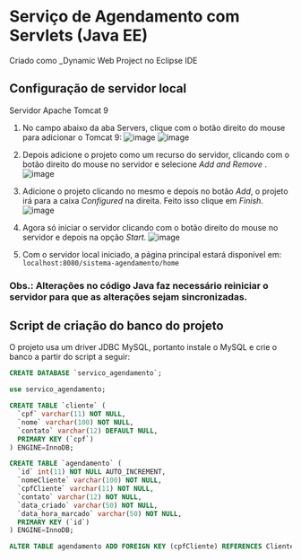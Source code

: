 
# Serviço de Agendamento com Servlets (Java EE)
Criado como _Dynamic Web Project no Eclipse IDE
## Configuração de servidor local

Servidor Apache Tomcat 9

1. No campo abaixo da aba Servers, clique com o botão direito do mouse para adicionar o Tomcat 9:
![image](https://user-images.githubusercontent.com/54105984/198866949-72a35e5c-4f08-4e7c-82a5-d8b304864ce3.png)
![image](https://user-images.githubusercontent.com/54105984/198866760-30daf54a-2a55-4299-a58c-3a56c89798ee.png)

2. Depois adicione o projeto como um recurso do servidor, clicando com o botão direito do mouse no servidor e selecione _Add and Remove_ .
![image](https://user-images.githubusercontent.com/54105984/198867046-0f1ad68c-28a1-489a-b575-21eb49209456.png)

3. Adicione o projeto clicando no mesmo e depois no botão _Add_, o projeto irá para a caixa _Configured_ na direita. Feito isso clique em _Finish_.
![image](https://user-images.githubusercontent.com/54105984/198867071-a4da30e0-bca4-4722-aed3-39e8a6c4b604.png)

4. Agora só iniciar o servidor clicando com o botão direito do mouse no servidor e depois na opção _Start_.
![image](https://user-images.githubusercontent.com/54105984/198867146-14cd8521-c8d9-45c4-9558-7fd86c3a1eb2.png)

5. Com o servidor local iniciado, a página principal estará disponível em: ```localhost:8080/sistema-agendamento/home```

### Obs.: Alterações no código Java faz necessário reiniciar o servidor para que as alterações sejam sincronizadas.

## Script de criação do banco do projeto

O projeto usa um driver JDBC MySQL, portanto instale o MySQL e crie o banco a partir do script a seguir:

``` sql
CREATE DATABASE `servico_agendamento`;

use servico_agendamento;

CREATE TABLE `cliente` (
  `cpf` varchar(11) NOT NULL,
  `nome` varchar(100) NOT NULL,
  `contato` varchar(12) DEFAULT NULL,
  PRIMARY KEY (`cpf`)
) ENGINE=InnoDB;

CREATE TABLE `agendamento` (
  `id` int(11) NOT NULL AUTO_INCREMENT,
  `nomeCliente` varchar(100) NOT NULL,
  `cpfCliente` varchar(11) NOT NULL,
  `contato` varchar(12) NOT NULL,
  `data_criado` varchar(50) NOT NULL,
  `data_hora_marcado` varchar(50) NOT NULL,
  PRIMARY KEY (`id`)
) ENGINE=InnoDB;

ALTER TABLE agendamento ADD FOREIGN KEY (cpfCliente) REFERENCES Cliente(cpf);
```
